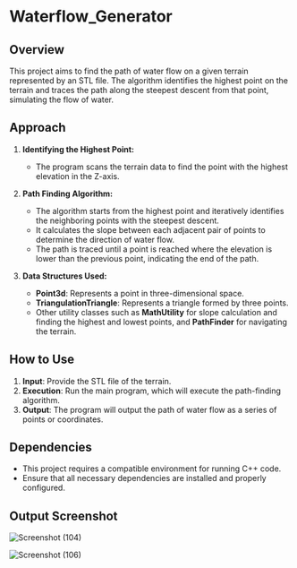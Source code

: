 # Waterflow_Generator
 
## Overview
This project aims to find the path of water flow on a given terrain represented by an STL file. The algorithm identifies the highest point on the terrain and traces the path along the steepest descent from that point, simulating the flow of water.
 
## Approach
1. **Identifying the Highest Point:**
    - The program scans the terrain data to find the point with the highest elevation in the Z-axis.
 
2. **Path Finding Algorithm:**
    - The algorithm starts from the highest point and iteratively identifies the neighboring points with the steepest descent.
    - It calculates the slope between each adjacent pair of points to determine the direction of water flow.
    - The path is traced until a point is reached where the elevation is lower than the previous point, indicating the end of the path.
 
3. **Data Structures Used:**
    - **Point3d**: Represents a point in three-dimensional space.
    - **TriangulationTriangle**: Represents a triangle formed by three points.
    - Other utility classes such as **MathUtility** for slope calculation and finding the highest and lowest points, and **PathFinder** for navigating the terrain.
 
## How to Use
1. **Input**: Provide the STL file of the terrain.
2. **Execution**: Run the main program, which will execute the path-finding algorithm.
3. **Output**: The program will output the path of water flow as a series of points or coordinates.
 
## Dependencies
- This project requires a compatible environment for running C++ code.
- Ensure that all necessary dependencies are installed and properly configured.
 
## Output Screenshot
 
![Screenshot (104)](https://github.com/ombothe08/Waterflow_Generator/assets/158052399/ac718751-7777-49e6-baa6-b7d3d845e517)
 
![Screenshot (106)](https://github.com/ombothe08/Waterflow_Generator/assets/158052399/00ec0d32-330e-4346-9ba8-e9524f8e1eb8)
 
